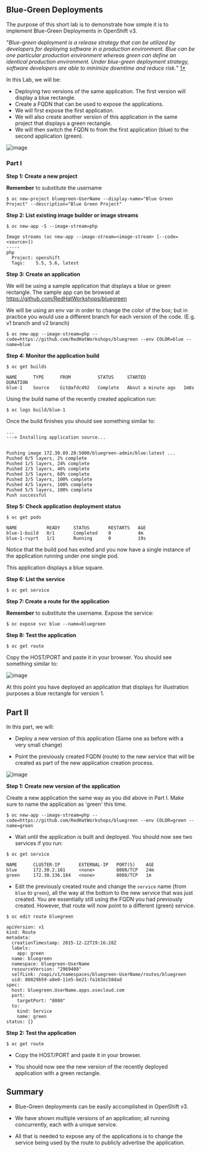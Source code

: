 ## Blue-Green Deployments

The purpose of this short lab is to demonstrate how simple it is to implement
Blue-Green Deployments in OpenShift v3.

"*Blue-green deployment is a release strategy that can be utilized by developers
for deploying software in a production environment. Blue can be one particular
production environment whereas green can define an identical production
environment. Under blue-green deployment strategy, software developers are able
to minimize downtime and reduce risk.*" [1*](https://en.wikipedia.org/wiki/User:Nuqing/Blue-green_deployment)

In this Lab, we will be:

- Deploying two versions of the same application. The first version will display a blue rectangle.
- Create a FQDN that can be used to expose the applications.
- We will first expose the first application.
- We will also create another version of this application in the same project that displays a green rectangle.
- We will then switch the FQDN to from the first application (blue) to the second application (green).

![image](images/blue_green_deployment.png)

### Part I

**Step 1: Create a new project**

**Remember** to substitute the username

```
$ oc new-project bluegreen-UserName --display-name="Blue Green Project" --description="Blue Green Project"
```

**Step 2: List existing image builder or image streams**

```
$ oc new-app -S --image-stream=php

Image streams (oc new-app --image-stream=<image-stream> [--code=<source>])
-----
php
  Project: openshift
  Tags:    5.5, 5.6, latest
```

**Step 3: Create an application**

We will be using a sample application that displays a blue or green rectangle.
The sample app can be browsed at https://github.com/RedHatWorkshops/bluegreen

We will be using an env var in order to change the color of the box; but in practice you would
use a different branch for each version of the code. (E.g. v1 branch and v2 branch)

```
$ oc new-app --image-stream=php --code=https://github.com/RedHatWorkshops/bluegreen --env COLOR=blue --name=blue
```

**Step 4: Monitor the application build**

```
$ oc get builds

NAME      TYPE      FROM          STATUS     STARTED              DURATION
blue-1    Source    Git@afdc492   Complete   About a minute ago   1m8s
```

Using the build name of the recently created application run:

```
$ oc logs build/blue-1
```

Once the build finishes you should see something similar to:

```
...
---> Installing application source...


Pushing image 172.30.89.28:5000/bluegreen-admin/blue:latest ...
Pushed 0/5 layers, 2% complete
Pushed 1/5 layers, 24% complete
Pushed 2/5 layers, 46% complete
Pushed 3/5 layers, 68% complete
Pushed 3/5 layers, 100% complete
Pushed 4/5 layers, 100% complete
Pushed 5/5 layers, 100% complete
Push successful

```

**Step 5: Check application deployment status**

```
$ oc get pods

NAME           READY     STATUS       RESTARTS   AGE
blue-1-build   0/1       Completed    0          4m
blue-1-ruyrt   1/1       Running      0          19s
```

Notice that the build pod has exited and you now have a single instance of the
application running under one single pod.

This application displays a blue square.

**Step 6: List the service**

```
$ oc get service
```

**Step 7: Create a route for the application**

**Remember** to substitute the username. Expose the service:

```
$ oc expose svc blue --name=bluegreen
```

**Step 8: Test the application**

```
$ oc get route
```

Copy the HOST/PORT and paste it in your browser. You should see something similar
to:

![image](images/blue_deployment.jpeg)

At this point you have deployed an application that displays for illustration
purposes a blue rectangle for version 1.

## Part II

In this part, we will:

- Deploy a new version of this application (Same one as before with a very small change)

- Point the previously created FQDN (route) to the new service that will be created
as part of the new application creation process.


![image](images/blue_green_active_green.png)

**Step 1: Create new version of the application**

Create a new application the same way as you did above in Part I. Make sure to name the application as 'green'
this time.

````
$ oc new-app --image-stream=php --code=https://github.com/RedHatWorkshops/bluegreen --env COLOR=green --name=green
````

- Wait until the application is built and deployed. You should now see two services if you run:

```
$ oc get service

NAME      CLUSTER-IP       EXTERNAL-IP   PORT(S)    AGE
blue      172.30.2.161     <none>        8080/TCP   24m
green     172.30.136.184   <none>        8080/TCP   1m
```

- Edit the previously created route and change the `service` name (from `blue` to `green`), all the way at the bottom to the new service that was just created. You are essentially still using the FQDN you had previously created. However, that route will now point to a different (green) service.

```
$ oc edit route bluegreen

apiVersion: v1
kind: Route
metadata:
  creationTimestamp: 2015-12-22T19:16:28Z
  labels:
    app: green
  name: bluegreen
  namespace: bluegreen-UserName
  resourceVersion: "2969408"
  selfLink: /oapi/v1/namespaces/bluegreen-UserName/routes/bluegreen
  uid: 80829b59-a8e0-11e5-be21-fa163ec58dad
spec:
  host: bluegreen.UserName.apps.osecloud.com
  port:
    targetPort: "8080"
  to:
    kind: Service
    name: green
status: {}
```

**Step 2: Test the application**

```
$ oc get route
```

- Copy the HOST/PORT and paste it in your browser.

- You should now see the new version of the recently deployed application with a green rectangle.

## Summary

- Blue-Green deployments can be easily accomplished in OpenShift v3.

- We have shown multiple versions of an application; all running concurrently,
each with a unique service.

- All that is needed to expose any of the applications is to change the service
being used by the route to publicly advertise the application.
